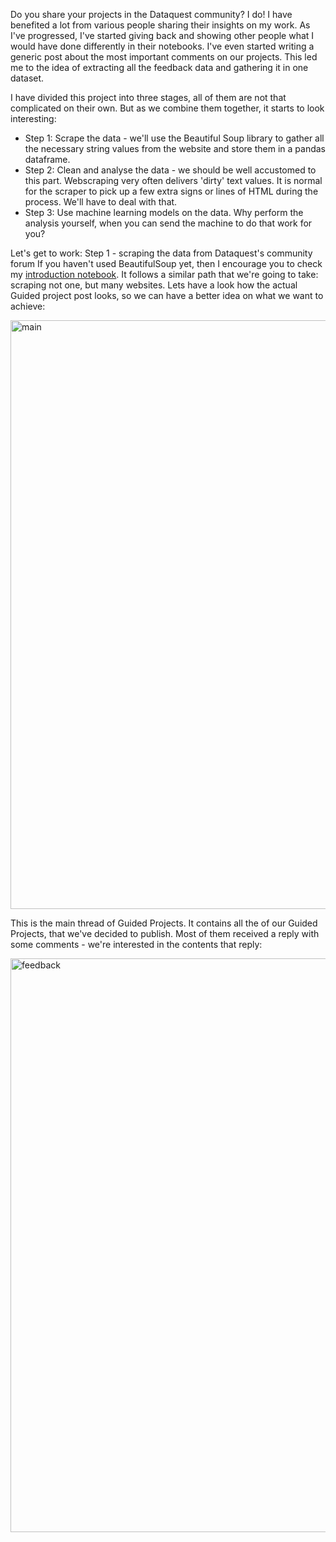 Do you share your projects in the Dataquest community? I do!  I have benefited a lot from various people sharing their insights on my work. 
As I've progressed, I've started giving back and showing other people what I would have done differently in their notebooks. 
I've even started writing a generic post about the most important comments on our projects. 
This led me to the idea of extracting all the feedback data and gathering it in one dataset.  

I have divided this project into three stages, all of them are not that complicated on their own. But as we combine them together, it starts to look interesting:

* Step 1: Scrape the data - we'll use the Beautiful Soup library to gather all the necessary string values from the website and store them in a pandas dataframe.
* Step 2: Clean and analyse the data - we should be well accustomed to this part. Webscraping very often delivers 'dirty' text values. It is normal for the scraper to pick up a few extra signs or lines of HTML during the process. We'll have to deal with that.
* Step 3: Use machine learning models on the data. Why perform the analysis yourself, when you can send the machine to do that work for you?

Let's get to work:
Step 1 - scraping the data from Dataquest's community forum
If you haven't used BeautifulSoup yet, then I encourage you to check my [introduction notebook](scraping). It follows a similar path that we're going to take: 
scraping not one, but many websites. Lets have a look how the actual Guided project post looks, so we can have a better idea on what we want to achieve:

<img width="942" alt="main" src="https://user-images.githubusercontent.com/87883118/144956101-27b15dc3-4ad2-473f-870a-faa241819d02.png">

This is the main thread of Guided Projects. It contains all the of our Guided Projects, that we've decided to publish. Most of them received a reply with 
some comments - we're interested in the contents that reply:

<img width="918" alt="feedback" src="https://user-images.githubusercontent.com/87883118/144956671-3c8dc0bc-1922-4a12-9c73-5e4b549d93af.png">





